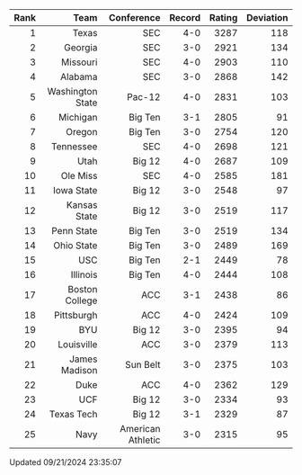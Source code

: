 | Rank  | Team                 | Conference           | Record   | Rating | Deviation |
| ---:  | ---:                 | ---:                 | ---:     | ---:   | ---:      |
| 1     | Texas                | SEC                  | 4-0      | 3287   | 118       |
| 2     | Georgia              | SEC                  | 3-0      | 2921   | 134       |
| 3     | Missouri             | SEC                  | 4-0      | 2903   | 110       |
| 4     | Alabama              | SEC                  | 3-0      | 2868   | 142       |
| 5     | Washington State     | Pac-12               | 4-0      | 2831   | 103       |
| 6     | Michigan             | Big Ten              | 3-1      | 2805   | 91        |
| 7     | Oregon               | Big Ten              | 3-0      | 2754   | 120       |
| 8     | Tennessee            | SEC                  | 4-0      | 2698   | 121       |
| 9     | Utah                 | Big 12               | 4-0      | 2687   | 109       |
| 10    | Ole Miss             | SEC                  | 4-0      | 2585   | 181       |
| 11    | Iowa State           | Big 12               | 3-0      | 2548   | 97        |
| 12    | Kansas State         | Big 12               | 3-0      | 2519   | 117       |
| 13    | Penn State           | Big Ten              | 3-0      | 2519   | 134       |
| 14    | Ohio State           | Big Ten              | 3-0      | 2489   | 169       |
| 15    | USC                  | Big Ten              | 2-1      | 2449   | 78        |
| 16    | Illinois             | Big Ten              | 4-0      | 2444   | 108       |
| 17    | Boston College       | ACC                  | 3-1      | 2438   | 86        |
| 18    | Pittsburgh           | ACC                  | 4-0      | 2424   | 109       |
| 19    | BYU                  | Big 12               | 3-0      | 2395   | 94        |
| 20    | Louisville           | ACC                  | 3-0      | 2379   | 113       |
| 21    | James Madison        | Sun Belt             | 3-0      | 2375   | 103       |
| 22    | Duke                 | ACC                  | 4-0      | 2362   | 129       |
| 23    | UCF                  | Big 12               | 3-0      | 2334   | 93        |
| 24    | Texas Tech           | Big 12               | 3-1      | 2329   | 87        |
| 25    | Navy                 | American Athletic    | 3-0      | 2315   | 95        |

Updated 09/21/2024 23:35:07

